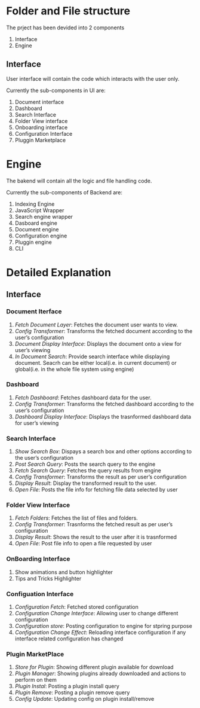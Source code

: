 # Folder and File structure

The prject has been devided into 2 components

1. Interface
2. Engine



## Interface

User interface will contain the code which interacts with the user only. 

Currently the sub-components in UI are:

1. Document interface
2. Dashboard
3. Search Interface 
4. Folder View interface
5. Onboarding interface
6. Configuration Interface
7. Pluggin Marketplace



# Engine

The bakend will contain all the logic and file handling code.

Currently the sub-components of Backend are:

1. Indexing Engine
2. JavaScript Wrapper 
3. Search engine wrapper
4. Dasboard engine
5. Document engine
6. Configuration engine
7. Pluggin engine
8. CLI 



# Detailed Explanation

## Interface

### Document Iterface

1. _Fetch Document Layer_: Fetches the document user wants to view.
2. _Config Transformer_: Transforms the fetched document according to the user’s configuration
3. _Document Display Interface_: Displays the document onto a view for user’s viewing
4. _In Document Search_: Provide search interface while displaying document. Seacrh can be either local(i.e. in current document) or global(i.e. in the whole file system using engine)

### Dashboard

1. _Fetch Dashboard_: Fetches dashboard data for the user.
2. _Config Transformer_: Transforms the fetched dashboard according to the user’s configuration
3. _Dashboard Display Interface_: Displays the trasnformed dashboard data for user’s viewing

### Search Interface

1. _Show Search Box_: Dispays a search box and other options according to the user’s configuration
2. _Post Search Query_: Posts the search query to the engine
3. _Fetch Search Query_: Fetches the query results from engine
4. _Config Transformer_: Transforms the result as per user’s configuration
5. _Display Result_: Display the transformed result to the user.
6. _Open File_: Posts the file info for fetching file data selected by user

### Folder View Interface

1. _Fetch Folders_: Fetches the list of files and folders.
2. _Config Transformer_: Trasnforms the fetched result as per user’s configuration
3. _Display Result_: Shows the result to the user after it is trasnformed
4. _Open File_: Post file info to open a file requested by user

### OnBoarding Interface

1. Show animations and button highlighter
2. Tips and Tricks Highlighter

### Configuation Interface

1. _Configuration Fetch_: Fetched stored configuration
2. _Configuration Change Interface_: Allowing user to change different configuration
3. _Configuration store_: Posting configuration to engine for stpring purpose
4. _Configuration Change Effect_: Reloading interface configuration if any interface related configuration has changed

### Plugin MarketPlace

1. _Store for Plugin_: Showing different plugin available for download
2. _Plugin Manager_: Showing plugins already downloaded and actions to perform on them
3. _Plugin Instal_: Posting a plugin install query
4. _Plugin Remove_: Posting a plugin remove query
5. _Config Update_: Updating config on plugin install/remove